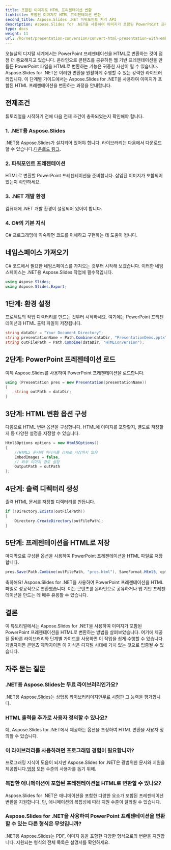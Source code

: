 ```yaml
---
title: 포함된 이미지로 HTML 프리젠테이션 변환
linktitle: 포함된 이미지로 HTML 프리젠테이션 변환
second_title: Aspose.Slides .NET 파워포인트 처리 API
description: Aspose.Slides for .NET을 사용하여 이미지가 포함된 PowerPoint 프레젠테이션을 HTML로 변환하는 방법을 알아보세요. 원활한 변환을 위한 단계별 가이드입니다.
type: docs
weight: 11
url: /ko/net/presentation-conversion/convert-html-presentation-with-embedded-images/
---
```


오늘날의 디지털 세계에서는 PowerPoint 프레젠테이션을 HTML로 변환하는 것이 점점 더 중요해지고 있습니다. 온라인으로 콘텐츠를 공유하든 웹 기반 프레젠테이션을 만들든 PowerPoint 파일을 HTML로 변환하는 기능은 귀중한 자산이 될 수 있습니다. Aspose.Slides for .NET은 이러한 변환을 원활하게 수행할 수 있는 강력한 라이브러리입니다. 이 단계별 가이드에서는 Aspose.Slides for .NET을 사용하여 이미지가 포함된 HTML 프레젠테이션을 변환하는 과정을 안내합니다.

## 전제조건

튜토리얼을 시작하기 전에 다음 전제 조건이 충족되었는지 확인해야 합니다.

### 1. .NET용 Aspose.Slides

 .NET용 Aspose.Slides가 설치되어 있어야 합니다. 라이브러리는 다음에서 다운로드할 수 있습니다.[다운로드 링크](https://releases.aspose.com/slides/net/).

### 2. 파워포인트 프레젠테이션

HTML로 변환할 PowerPoint 프레젠테이션을 준비합니다. 삽입된 이미지가 포함되어 있는지 확인하세요.

### 3. .NET 개발 환경

컴퓨터에 .NET 개발 환경이 설정되어 있어야 합니다.

### 4. C#의 기본 지식

C# 프로그래밍에 익숙하면 코드를 이해하고 구현하는 데 도움이 됩니다.

## 네임스페이스 가져오기

C# 코드에서 필요한 네임스페이스를 가져오는 것부터 시작해 보겠습니다. 이러한 네임스페이스는 .NET용 Aspose.Slides 작업에 필수적입니다.

```csharp
using Aspose.Slides;
using Aspose.Slides.Export;
```

## 1단계: 환경 설정

프로젝트의 작업 디렉터리를 만드는 것부터 시작하세요. 여기에는 PowerPoint 프리젠테이션과 HTML 출력 파일이 저장됩니다.

```csharp
string dataDir = "Your Document Directory";
string presentationName = Path.Combine(dataDir, "PresentationDemo.pptx");
string outFilePath = Path.Combine(dataDir, "HTMLConversion");
```

## 2단계: PowerPoint 프레젠테이션 로드

이제 Aspose.Slides를 사용하여 PowerPoint 프레젠테이션을 로드합니다.

```csharp
using (Presentation pres = new Presentation(presentationName))
{
    string outPath = dataDir;
}
```

## 3단계: HTML 변환 옵션 구성

다음으로 HTML 변환 옵션을 구성합니다. HTML에 이미지를 포함할지, 별도로 저장할지 등 다양한 설정을 지정할 수 있습니다.

```csharp
Html5Options options = new Html5Options()
{
    //HTML5 문서에 이미지를 강제로 저장하지 않음
    EmbedImages = false,
    // 외부 이미지 경로 설정
    OutputPath = outPath
};
```

## 4단계: 출력 디렉터리 생성

출력 HTML 문서를 저장할 디렉터리를 만듭니다.

```csharp
if (!Directory.Exists(outFilePath))
{
    Directory.CreateDirectory(outFilePath);
}
```

## 5단계: 프레젠테이션을 HTML로 저장

마지막으로 구성된 옵션을 사용하여 PowerPoint 프레젠테이션을 HTML 파일로 저장합니다.

```csharp
pres.Save(Path.Combine(outFilePath, "pres.html"), SaveFormat.Html5, options);
```

축하해요! Aspose.Slides for .NET을 사용하여 PowerPoint 프레젠테이션을 HTML 파일로 성공적으로 변환했습니다. 이는 콘텐츠를 온라인으로 공유하거나 웹 기반 프레젠테이션을 만드는 데 매우 유용할 수 있습니다.

## 결론

이 튜토리얼에서는 Aspose.Slides for .NET을 사용하여 이미지가 포함된 PowerPoint 프레젠테이션을 HTML로 변환하는 방법을 살펴보았습니다. 여기에 제공된 올바른 라이브러리와 단계별 가이드를 사용하면 이 작업을 쉽게 수행할 수 있습니다. 개발자이든 콘텐츠 제작자이든 이 지식은 디지털 시대에 가치 있는 것으로 입증될 수 있습니다.

## 자주 묻는 질문

### .NET용 Aspose.Slides는 무료 라이브러리인가요?
 .NET용 Aspose.Slides는 상업용 라이브러리이지만[무료 시험판](https://releases.aspose.com/) 그 능력을 평가합니다.

### HTML 출력을 추가로 사용자 정의할 수 있나요?
예, Aspose.Slides for .NET에서 제공하는 옵션을 조정하여 HTML 변환을 사용자 정의할 수 있습니다.

### 이 라이브러리를 사용하려면 프로그래밍 경험이 필요합니까?
프로그래밍 지식이 도움이 되지만 Aspose.Slides for .NET은 광범위한 문서와 지원을 제공합니다.[법정](https://forum.aspose.com/) 모든 수준의 사용자를 돕기 위해.

### 복잡한 애니메이션이 포함된 프레젠테이션을 HTML로 변환할 수 있나요?
Aspose.Slides for .NET은 애니메이션을 포함한 다양한 요소가 포함된 프레젠테이션 변환을 지원합니다. 단, 애니메이션의 복잡성에 따라 지원 수준이 달라질 수 있습니다.

### Aspose.Slides for .NET을 사용하여 PowerPoint 프레젠테이션을 변환할 수 있는 다른 형식은 무엇입니까?
.NET용 Aspose.Slides는 PDF, 이미지 등을 포함한 다양한 형식으로의 변환을 지원합니다. 지원되는 형식의 전체 목록은 설명서를 확인하세요.